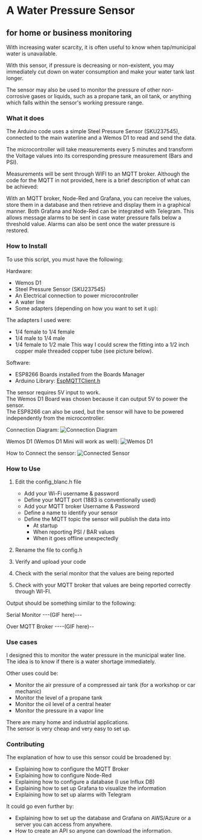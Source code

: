 # A Water Pressure Sensor 
## for home or business monitoring

With increasing water scarcity, it is often useful to know when tap/municipal water is unavailable.

With this sensor, if pressure is decreasing or non-existent, you may immediately cut down on water consumption and make your water tank last longer.

The sensor may also be used to monitor the pressure of other non-corrosive gases or liquids, such as a propane tank, an oil tank, or anything which falls within the sensor's working pressure range. 


### What it does
The Arduino code uses a simple Steel Pressure Sensor (SKU237545), connected to the main waterline and a Wemos D1 to read and send the data. 

The microcontroller will take measurements every 5 minutes and transform the Voltage values into its corresponding pressure measurement (Bars and PSI). 

Measurements will be sent through WIFI to an MQTT broker. Although the code for the MQTT in not provided, here is a brief description of what can be achieved:

With an MQTT broker, Node-Red and Grafana, you can receive the values, store them in a database and then retrieve and display them in a graphical manner. Both Grafana and Node-Red can be integrated with Telegram. This allows message alarms to be sent in case water pressure falls below a threshold value. Alarms can also be sent once the water pressure is restored. 


### How to Install

To use this script, you must have the following:

Hardware:
- Wemos D1
- Steel Pressure Sensor (SKU237545)
- An Electrical connection to power microcontroller
- A water line
- Some adapters (depending on how you want to set it up):

The adapters I used were:
- 1/4 female to 1/4 female
- 1/4 male to 1/4 male
- 1/4 female to 1/2 male
This way I could screw the fitting into a 1/2 inch copper male threaded copper tube (see picture below).

Software:
- ESP8266 Boards installed from the Boards Manager
- Arduino Library: [EspMQTTClient.h](https://www.arduino.cc/reference/en/libraries/espmqttclient/)

The sensor requires 5V input to work.  
The Wemos D1 Board was chosen because it can output 5V to power the sensor.  
The ESP8266 can also be used, but the sensor will have to be powered independently from the microcontroller.

Connection Diagram:
![Connection Diagram](https://bite-size.mx/WaterPressureDiagram.png)

Wemos D1 (Wemos D1 Mini will work as well):
![Wemos D1](https://bite-size.mx/WemosD1.jpg)

How to Connect the sensor:
![Connected Sensor](https://bite-size.mx/WaterPressureSensor.jpg)


### How to Use

1. Edit the config_blanc.h file
    - Add your Wi-Fi username & password
    - Define your MQTT port (1883 is conventionally used)
    - Add your MQTT broker Username & Password
    - Define a name to identify your sensor
    - Define the MQTT topic the sensor will publish the data into
        - At startup
        - When reporting PSI / BAR values
        - When it goes offline unexpectedly

2. Rename the file to config.h

3. Verify and upload your code

4. Check with the serial monitor that the values are being reported

5. Check with your MQTT broker that values are being reported correctly through WI-FI. 


Output should be something similar to the following:

Serial Monitor
---(GIF here)---

Over MQTT Broker
----(GIF here)--

### Use cases

I designed this to monitor the water pressure in the municipal water line. The idea is to know if there is a water shortage immediately. 

Other uses could be:  
- Monitor the air pressure of a compressed air tank (for a workshop or car mechanic)
- Monitor the level of a propane tank
- Monitor the oil level of a central heater
- Monitor the pressure in a vapor line

There are many home and industrial applications.  
The sensor is very cheap and very easy to set up. 

### Contributing

The explanation of how to use this sensor could be broadened by:  
- Explaining how to configure the MQTT Broker
- Explaining how to configure Node-Red
- Explaining how to configure a database (I use Influx DB)
- Explaining how to set up Grafana to visualize the information
- Explaining how to set up alarms with Telegram

It could go even further by:
- Explaining how to set up the database and Grafana on AWS/Azure or a server you can access from anywhere.
- How to create an API so anyone can download the information.
